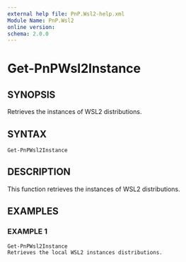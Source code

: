 ```yaml
---
external help file: PnP.Wsl2-help.xml
Module Name: PnP.Wsl2
online version:
schema: 2.0.0
---
```


# Get-PnPWsl2Instance

## SYNOPSIS
Retrieves the instances of WSL2 distributions.

## SYNTAX

```
Get-PnPWsl2Instance
```

## DESCRIPTION
This function retrieves the instances of WSL2 distributions.

## EXAMPLES

### EXAMPLE 1
```
Get-PnPWsl2Instance
Retrieves the local WSL2 instances distributions.
```